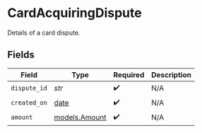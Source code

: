 # CardAcquiringDispute

Details of a card dispute.


## Fields

| Field                                                                | Type                                                                 | Required                                                             | Description                                                          |
| -------------------------------------------------------------------- | -------------------------------------------------------------------- | -------------------------------------------------------------------- | -------------------------------------------------------------------- |
| `dispute_id`                                                         | *str*                                                                | :heavy_check_mark:                                                   | N/A                                                                  |
| `created_on`                                                         | [date](https://docs.python.org/3/library/datetime.html#date-objects) | :heavy_check_mark:                                                   | N/A                                                                  |
| `amount`                                                             | [models.Amount](../models/amount.md)                                 | :heavy_check_mark:                                                   | N/A                                                                  |
